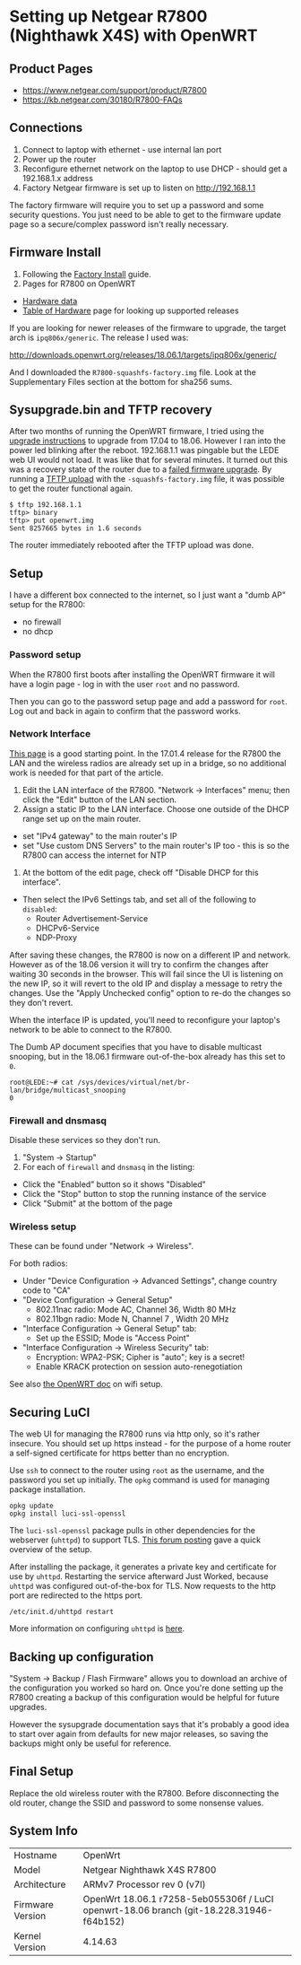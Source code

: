 # Setting up Netgear R7800 (Nighthawk X4S) with OpenWRT

## Product Pages

* https://www.netgear.com/support/product/R7800
* https://kb.netgear.com/30180/R7800-FAQs

## Connections

1. Connect to laptop with ethernet - use internal lan port
1. Power up the router
1. Reconfigure ethernet network on the laptop to use DHCP - should get a
   192.168.1.x address
1. Factory Netgear firmware is set up to listen on http://192.168.1.1

The factory firmware will require you to set up a password and some security
questions. You just need to be able to get to the firmware update page so a
secure/complex password isn't really necessary.

## Firmware Install

1. Following the [Factory
   Install](https://openwrt.org/docs/guide-quick-start/factory_installation)
   guide.
1. Pages for R7800 on OpenWRT
  * [Hardware data](https://openwrt.org/toh/hwdata/netgear/netgear_r7800)
  * [Table of Hardware](https://openwrt.org/toh/hwdata/netgear/netgear_r7800)
    page for looking up supported releases

If you are looking for newer releases of the firmware to upgrade, the target
arch is `ipq806x/generic`.  The release I used was:

http://downloads.openwrt.org/releases/18.06.1/targets/ipq806x/generic/

And I downloaded the `R7800-squashfs-factory.img` file.  Look at the
Supplementary Files section at the bottom for sha256 sums.

## Sysupgrade.bin and TFTP recovery

After two months of running the OpenWRT firmware, I tried using the [upgrade
instructions](https://openwrt.org/docs/guide-quick-start/sysupgrade.luci) to
upgrade from 17.04 to 18.06. However I ran into the power led blinking after
the reboot. 192.168.1.1 was pingable but the LEDE web UI would not load. It
was like that for several minutes. It turned out this was a recovery state of
the router due to a [failed firmware
upgrade](https://kb.netgear.com/000059633/How-to-upload-firmware-to-a-NETGEAR-router-using-TFTP-client).
By running a [TFTP
upload](http://www.i-helpdesk.com.au/index.php?/Knowledgebase/Article/View/559/0/uploading-firmware-using-mac-osxunix-via-tftp)
with the `-squashfs-factory.img` file, it was possible to get the router
functional again.

```
$ tftp 192.168.1.1
tftp> binary
tftp> put openwrt.img
Sent 8257665 bytes in 1.6 seconds
```

The router immediately rebooted after the TFTP upload was done.

## Setup

I have a different box connected to the internet, so I just want a "dumb AP"
setup for the R7800:

* no firewall
* no dhcp

### Password setup

When the R7800 first boots after installing the OpenWRT firmware it will have
a login page - log in with the user `root` and no password.

Then you can go to the password setup page and add a password for `root`.  Log
out and back in again to confirm that the password works.

### Network Interface

[This page](https://openwrt.org/docs/guide-user/network/wifi/dumbap) is a good
starting point.  In the 17.01.4 release for the R7800 the LAN and the wireless
radios are already set up in a bridge, so no additional work is needed for
that part of the article.

1. Edit the LAN interface of the R7800. "Network -> Interfaces" menu; then
   click the "Edit" button of the LAN section.
1. Assign a static IP to the LAN interface. Choose one outside of the DHCP
   range set up on the main router.
  * set "IPv4 gateway" to the main router's IP
  * set "Use custom DNS Servers" to the main router's IP too - this is so the
    R7800 can access the internet for NTP
1. At the bottom of the edit page, check off "Disable DHCP for this
   interface".
  * Then select the IPv6 Settings tab, and set all of the following to
    `disabled`:
    * Router Advertisement-Service
    * DHCPv6-Service
    * NDP-Proxy

After saving these changes, the R7800 is now on a different IP and network.
However as of the 18.06 version it will try to confirm the changes after
waiting 30 seconds in the browser. This will fail since the UI is listening on
the new IP, so it will revert to the old IP and display a message to retry the
changes.  Use the "Apply Unchecked config" option to re-do the changes so they
don't revert.

When the interface IP is updated, you'll need to reconfigure your laptop's
network to be able to connect to the R7800.

The Dumb AP document specifies that you have to disable multicast snooping,
but in the 18.06.1 firmware out-of-the-box already has this set to `0`.

```
root@LEDE:~# cat /sys/devices/virtual/net/br-lan/bridge/multicast_snooping
0
```

### Firewall and dnsmasq

Disable these services so they don't run.

1. "System -> Startup"
1. For each of `firewall` and `dnsmasq` in the listing:
  * Click the "Enabled" button so it shows "Disabled"
  * Click the "Stop" button to stop the running instance of the service
  * Click "Submit" at the bottom of the page

### Wireless setup

These can be found under "Network -> Wireless".

For both radios:

* Under "Device Configuration -> Advanced Settings", change country code to
  "CA"
* "Device Configuration -> General Setup"
  * 802.11nac radio: Mode AC, Channel 36, Width 80 MHz
  * 802.11bgn radio: Mode N, Channel 7 , Width 20 MHz
* "Interface Configuration -> General Setup" tab:
  * Set up the ESSID; Mode is "Access Point"
* "Interface Configuration -> Wireless Security" tab:
  * Encryption: WPA2-PSK; Cipher is "auto"; key is a secret!
  * Enable KRACK protection on session auto-renegotiation

See also [the OpenWRT
doc](https://openwrt.org/docs/guide-quick-start/walkthrough_wifi) on wifi
setup.

## Securing LuCI

The web UI for managing the R7800 runs via http only, so it's rather insecure.
You should set up https instead - for the purpose of a home router a
self-signed certificate for https better than no encryption.

Use `ssh` to connect to the router using `root` as the username, and the
password you set up initially.  The `opkg` command is used for managing
package installation.

```
opkg update
opkg install luci-ssl-openssl
```

The `luci-ssl-openssl` package pulls in other dependencies for the webserver
(`uhttpd`) to support TLS. [This forum
posting](https://forum.lede-project.org/t/luci-over-https-luci-ssl-vs-luci-ssl-openssl/12828/4)
gave a quick overview of the setup.

After installing the package, it generates a private key and certificate for
use by `uhttpd`.  Restarting the service afterward Just Worked, because
`uhttpd` was configured out-of-the-box for TLS.  Now requests to the http port
are redirected to the https port.

```
/etc/init.d/uhttpd restart
```

More information on configuring `uhttpd` is
[here](https://openwrt.org/docs/guide-user/services/webserver/uhttpd).

## Backing up configuration

"System -> Backup / Flash Firmware" allows you to download an archive of the
configuration you worked so hard on.  Once you're done setting up the R7800
creating a backup of this configuration would be helpful for future upgrades.

However the sysupgrade documentation says that it's probably a good idea to
start over again from defaults for new major releases, so saving the backups
might only be useful for reference.

## Final Setup

Replace the old wireless router with the R7800.  Before disconnecting the old
router, change the SSID and password to some nonsense values.

## System Info

| | |
|---|---|
| Hostname | OpenWrt |
| Model | Netgear Nighthawk X4S R7800 |
| Architecture | ARMv7 Processor rev 0 (v7l) |
| Firmware Version | OpenWrt 18.06.1 r7258-5eb055306f / LuCI openwrt-18.06 branch (git-18.228.31946-f64b152) |
| Kernel Version | 4.14.63 |

<!--
 vim:tw=78
-->
